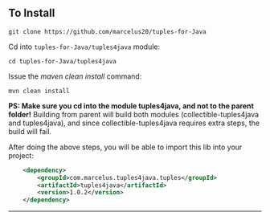 ## To Install
```shell
git clone https://github.com/marcelus20/tuples-for-Java
```
Cd into ```tuples-for-Java/tuples4java``` module:
```shell
cd tuples-for-Java/tuples4java
```

Issue the *maven clean install* command:
```shell
mvn clean install
```
**PS: Make sure you cd into the module tuples4java, and not to the parent folder!**
Building from parent will build both modules (collectible-tuples4java and tuples4java), and since collectible-tuples4java
requires extra steps, the build will fail. 

After doing the above steps, you will be able to import this lib into your project:
```xml
    <dependency>
        <groupId>com.marcelus.tuples4java.tuples</groupId>
        <artifactId>tuples4java</artifactId>
        <version>1.0.2</version>
    </dependency>
```

---